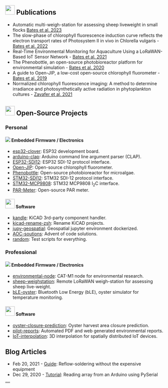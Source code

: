 ## <img src="https://img.icons8.com/external-others-phat-plus/64/null/external-academic-law-color-line-others-phat-plus-7.png" width=30/> Publications 
- Automatic multi-weigh-station for assessing sheep liveweight in small flocks [Bates et al. 2023](https://doi.org/10.1016/j.compag.2023.107631)
- The slow-phase of chlorophyll fluorescence induction curve reflects the electron transport rates of Photosystem II in vivo in Chlorella vulgaris - [Bates et al. 2022](https://link.springer.com/article/10.1007/s10811-022-02890-0)
- Real-Time Environmental Monitoring for Aquaculture Using a LoRaWAN-Based IoT Sensor Network - [Bates et al. 2021](https://doi.org/10.3390/s21237963)
- The Phenobottle, an open-source photobioreactor platform for environmental simulation - [Bates et al. 2020](https://doi.org/10.1016/j.algal.2020.102105)
- A guide to Open-JIP, a low-cost open-source chlorophyll fluorometer - [Bates et al. 2019](https://doi.org/10.1007/s11120-019-00673-2)
- Normalized chlorophyll fluorescence imaging: A method to determine irradiance and photosynthetically active radiation in phytoplankton cultures - [Zavafer et al. 2021](https://doi.org/10.1016/j.algal.2021.102309)


## <img src="https://img.icons8.com/parakeet/48/null/idea.png" width=30/> Open-Source Projects 
### Personal
#### <img src="https://img.icons8.com/offices/30/null/electronics.png"/> Embedded Firmware / Electronics
- [esp32-clover](https://github.com/HarveyBates/esp32-clover): ESP32 development board.
- [arduino-clap](https://github.com/HarveyBates/arduino-clap): Arduino command line argument parser (CLAP).
- [ESP32-SDI12](https://github.com/HarveyBates/ESP32-SDI12): ESP32 SDI-12 protocol interface.
- [Open-JIP](https://github.com/HarveyBates/Open-JIP): Open-source chlorophyll fluorometer.
- [Phenobottle](https://github.com/HarveyBates/Phenobottle): Open-source photobioreactor for microalgae.
- [STM32-SDI12](https://github.com/HarveyBates/STM32-SDI12): STM32 SDI-12 protocol interface.
- [STM32-MCP9808](https://github.com/HarveyBates/stm32-projects/tree/master/l476rg-i2c): STM32 MCP9808 I<sub>2</sub>C interface.
- [PAR-Meter](https://github.com/HarveyBates/PARmeter): Open-source PAR meter.

#### <img src="https://img.icons8.com/color/48/null/code-folder.png" width=30/> Software
- [kandle](https://github.com/HarveyBates/kicad-component-handler): KiCAD 3rd-party component handler.
- [kicad-rename-zsh](https://github.com/HarveyBates/kicad-rename-zsh): Rename KiCAD projects.
- [jupy-geospatial](https://github.com/HarveyBates/jupy-geospatial): Geospatial jupyter environment dockerized.
- [AOC-soutions](https://github.com/HarveyBates/AdventOfCode): Advent of code solutions.
- [random](https://github.com/HarveyBates/random): Test scripts for everything.

### Professional
#### <img src="https://img.icons8.com/offices/30/null/electronics.png"/> Embedded Firmware / Electronics
- [environmental-node](https://github.com/DPIclimate/enviro-node): CAT-M1 node for environmental research.
- [sheep-weighstation](https://github.com/DPIclimate/ag-node): Remote LoRaWAN weigh-station for assessing sheep live-weight.
- [bLE-oyster](https://github.com/DPIclimate/bLE-oyster): Bluetooth Low Energy (bLE), oyster simulator for temperature monitoring.

#### <img src="https://img.icons8.com/color/48/null/code-folder.png" width=30/> Software
- [oyster-closure-prediction](https://github.com/DPIclimate/ha-closure-analysis): Oyster harvest area closure prediction.
- [pilot-reports](https://github.com/DPIclimate/pilot-reports): Automated PDF and web generated environmental reports.
- [IoT-interpolation](https://github.com/DPIclimate/iot-spatial-interpolation): 3D interpolation for spatially distributed IoT devices.

## Blog Articles
- Feb 20, 2021 - [Guide](https://harveybates.github.io/technology/2021/02/20/reflow.html): Reflow-soldering without the expensive equipment
- Dec 29, 2020 - [Tutorial](https://harveybates.github.io/tutorial/2020/12/29/PySerialArduinoTutorial.html): Reading array from an Arduino using PySerial

<a href="https://icons8.com" style="font-size: 2px">Icons by Icons8</a>
